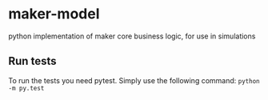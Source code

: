 # maker-model
python implementation of maker core business logic, for use in simulations

## Run tests
To run the tests you need pytest. Simply use the following command:
```python -m py.test```
